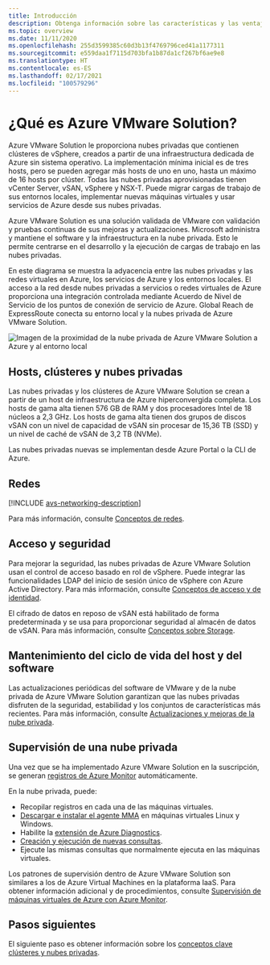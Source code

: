```yaml
---
title: Introducción
description: Obtenga información sobre las características y las ventajas de Azure VMware Solution para implementar y administrar las cargas de trabajo basadas en VMware en Azure.
ms.topic: overview
ms.date: 11/11/2020
ms.openlocfilehash: 255d3599385c60d3b13f4769796ced41a1177311
ms.sourcegitcommit: e559daa1f7115d703bfa1b87da1cf267bf6ae9e8
ms.translationtype: HT
ms.contentlocale: es-ES
ms.lasthandoff: 02/17/2021
ms.locfileid: "100579296"
---
```

# <a name="what-is-azure-vmware-solution"></a>¿Qué es Azure VMware Solution?

Azure VMware Solution le proporciona nubes privadas que contienen clústeres de vSphere, creados a partir de una infraestructura dedicada de Azure sin sistema operativo. La implementación mínima inicial es de tres hosts, pero se pueden agregar más hosts de uno en uno, hasta un máximo de 16 hosts por clúster.  Todas las nubes privadas aprovisionadas tienen vCenter Server, vSAN, vSphere y NSX-T. Puede migrar cargas de trabajo de sus entornos locales, implementar nuevas máquinas virtuales y usar servicios de Azure desde sus nubes privadas.

Azure VMware Solution es una solución validada de VMware con validación y pruebas continuas de sus mejoras y actualizaciones. Microsoft administra y mantiene el software y la infraestructura en la nube privada. Esto le permite centrarse en el desarrollo y la ejecución de cargas de trabajo en las nubes privadas. 

En este diagrama se muestra la adyacencia entre las nubes privadas y las redes virtuales en Azure, los servicios de Azure y los entornos locales. El acceso a la red desde nubes privadas a servicios o redes virtuales de Azure proporciona una integración controlada mediante Acuerdo de Nivel de Servicio de los puntos de conexión de servicio de Azure. Global Reach de ExpressRoute conecta su entorno local y la nubes privada de Azure VMware Solution. 

![Imagen de la proximidad de la nube privada de Azure VMware Solution a Azure y al entorno local](./media/adjacency-overview-drawing-final.png)

## <a name="hosts-clusters-and-private-clouds"></a>Hosts, clústeres y nubes privadas

Las nubes privadas y los clústeres de Azure VMware Solution se crean a partir de un host de infraestructura de Azure hiperconvergida completa. Los hosts de gama alta tienen 576 GB de RAM y dos procesadores Intel de 18 núcleos a 2,3 GHz. Los hosts de gama alta tienen dos grupos de discos vSAN con un nivel de capacidad de vSAN sin procesar de 15,36 TB (SSD) y un nivel de caché de vSAN de 3,2 TB (NVMe).

Las nubes privadas nuevas se implementan desde Azure Portal o la CLI de Azure.

## <a name="networking"></a>Redes

[!INCLUDE [avs-networking-description](includes/azure-vmware-solution-networking-description.md)]

Para más información, consulte [Conceptos de redes](concepts-networking.md).

## <a name="access-and-security"></a>Acceso y seguridad

Para mejorar la seguridad, las nubes privadas de Azure VMware Solution usan el control de acceso basado en rol de vSphere. Puede integrar las funcionalidades LDAP del inicio de sesión único de vSphere con Azure Active Directory. Para más información, consulte [Conceptos de acceso y de identidad](concepts-identity.md).  

El cifrado de datos en reposo de vSAN está habilitado de forma predeterminada y se usa para proporcionar seguridad al almacén de datos de vSAN. Para más información, consulte [Conceptos sobre Storage](concepts-storage.md).

## <a name="host-and-software-lifecycle-maintenance"></a>Mantenimiento del ciclo de vida del host y del software

Las actualizaciones periódicas del software de VMware y de la nube privada de Azure VMware Solution garantizan que las nubes privadas disfruten de la seguridad, estabilidad y los conjuntos de características más recientes. Para más información, consulte [Actualizaciones y mejoras de la nube privada](concepts-upgrades.md).

## <a name="monitoring-your-private-cloud"></a>Supervisión de una nube privada

Una vez que se ha implementado Azure VMware Solution en la suscripción, se generan [registros de Azure Monitor](../azure-monitor/overview.md) automáticamente. 

En la nube privada, puede:
- Recopilar registros en cada una de las máquinas virtuales.
- [Descargar e instalar el agente MMA](../azure-monitor/agents/log-analytics-agent.md#installation-options) en máquinas virtuales Linux y Windows.
- Habilite la [extensión de Azure Diagnostics](../azure-monitor/agents/diagnostics-extension-overview.md).
- [Creación y ejecución de nuevas consultas](../azure-monitor/logs/data-platform-logs.md#log-queries).
- Ejecute las mismas consultas que normalmente ejecuta en las máquinas virtuales.

Los patrones de supervisión dentro de Azure VMware Solution son similares a los de Azure Virtual Machines en la plataforma IaaS. Para obtener información adicional y de procedimientos, consulte [Supervisión de máquinas virtuales de Azure con Azure Monitor](../azure-monitor/vm/monitor-vm-azure.md).

## <a name="next-steps"></a>Pasos siguientes

El siguiente paso es obtener información sobre los [conceptos clave clústeres y nubes privadas](concepts-private-clouds-clusters.md).

<!-- LINKS - external -->

<!-- LINKS - internal -->
[concepts-private-clouds-clusters]: ./concepts-private-clouds-clusters.md
